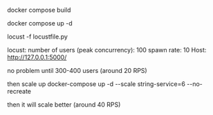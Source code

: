 docker compose build

docker compose up -d

locust -f locustfile.py

locust:
    number of users (peak concurrency): 100
    spawn rate: 10
    Host: http://127.0.0.1:5000/

no problem until 300-400 users (around 20 RPS)

then scale up
docker-compose up -d --scale string-service=6 --no-recreate

then it will scale better (around 40 RPS)